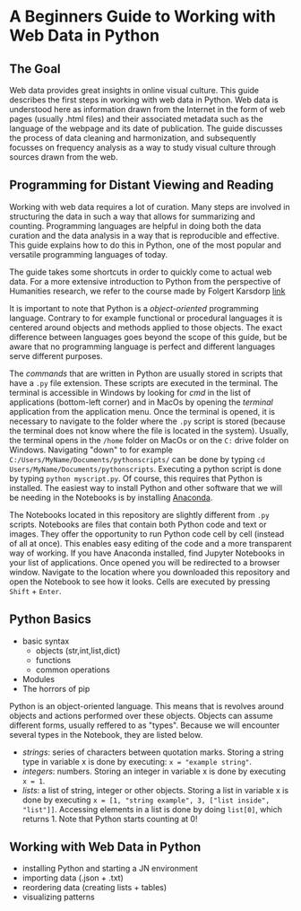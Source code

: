 # A Beginners Guide to Working with Web Data in Python

## The Goal
Web data provides great insights in online visual culture. This guide describes the first steps in working with web data in Python. Web data is understood here as information drawn from the Internet in the form of web pages (usually .html files) and their associated metadata such as the language of the webpage and its date of publication. The guide discusses the process of data cleaning and harmonization, and subsequently focusses on frequency analysis as a way to study visual culture through sources drawn from the web.

## Programming for Distant Viewing and Reading
Working with web data requires a lot of curation. Many steps are involved in structuring the data in such a way that allows for summarizing and counting. Programming languages are helpful in doing both the data curation and the data analysis in a way that is reproducible and effective. This guide explains how to do this in Python, one of the most popular and versatile programming languages of today.

The guide takes some shortcuts in order to quickly come to actual web data. For a more extensive introduction to Python from the perspective of Humanities research, we refer to the course made by Folgert Karsdorp [link](https://www.karsdorp.io/python-course/)

It is important to note that Python is a _object-oriented_ programming language. Contrary to for example functional or procedural languages it is centered around objects and methods applied to those objects. The exact difference between languages goes beyond the scope of this guide, but be aware that no programming language is perfect and different languages serve different purposes.

The _commands_ that are written in Python are usually stored in scripts that have a ```.py``` file extension. These scripts are executed in the terminal. The terminal is accessible in Windows by looking for _cmd_ in the list of applications (bottom-left corner) and in MacOs by opening the _terminal_ application from the application menu. Once the terminal is opened, it is necessary to navigate to the folder where the ```.py``` script is stored (because the terminal does not know where the file is located in the system). Usually, the terminal opens in the ```/home``` folder on MacOs or on the ```C:``` drive folder on Windows. Navigating "down" to for example ```C:/Users/MyName/Documents/pythonscripts/``` can be done by typing ``cd Users/MyName/Documents/pythonscripts``. Executing a python script is done by typing ```python myscript.py```. Of course, this requires that Python is installed. The easiest way to install Python and other software that we will be needing in the Notebooks is by installing [Anaconda](https://www.anaconda.com/products/individual).

The Notebooks located in this repository are slightly different from ```.py``` scripts. Notebooks are files that contain both Python code and text or images. They offer the opportunity to run Python code cell by cell (instead of all at once). This enables easy editing of the code and a more transparent way of working. If you have Anaconda installed, find Jupyter Notebooks in your list of applications. Once opened you will be redirected to a browser window. Navigate to the location where you downloaded this repository and open the Notebook to see how it looks. Cells are executed by pressing ```Shift``` + ```Enter```.


## Python Basics
  - basic syntax
    - objects (str,int,list,dict)
    - functions
    - common operations
  - Modules
  - The horrors of pip
  
Python is an object-oriented language. This means that is revolves around objects and actions performed over these objects. Objects can assume different forms, usually reffered to as "types". Because we will encounter several types in the Notebook, they are listed below. 

- *strings*: series of characters between quotation marks. Storing a string type in variable x is done by executing: ```x = "example string"```. 
- *integers*: numbers. Storing an integer in variable x is done by executing ```x = 1```.
- *lists*: a list of string, integer or other objects. Storing a list in variable x is done by executing ```x = [1, "string example", 3, ["list inside", "list"]]```. Accessing elements in a list is done by doing ```list[0]```, which returns 1. Note that Python starts counting at 0!


## Working with Web Data in Python
- installing Python and starting a JN environment
- importing data (.json + .txt)
- reordering data (creating lists + tables)
- visualizing patterns
